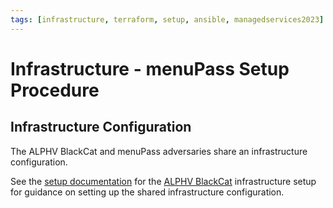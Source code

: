 ```yaml
---
tags: [infrastructure, terraform, setup, ansible, managedservices2023]
---
```


# Infrastructure - menuPass Setup Procedure

## Infrastructure Configuration

The ALPHV BlackCat and menuPass adversaries share an infrastructure configuration.

See the [setup documentation](../../../alphv_blackcat/Resources/setup/README.md) for the [ALPHV BlackCat](../../../alphv_blackcat/Resources/setup/README.md) infrastructure setup for guidance on setting up the shared infrastructure configuration.
